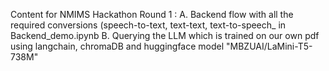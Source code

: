 Content for NMIMS Hackathon Round 1 :
A. Backend flow with all the required conversions (speech-to-text, text-text, text-to-speech_ in Backend_demo.ipynb 
B. Querying the LLM which is trained on our own pdf using langchain, chromaDB and huggingface model "MBZUAI/LaMini-T5-738M" 
